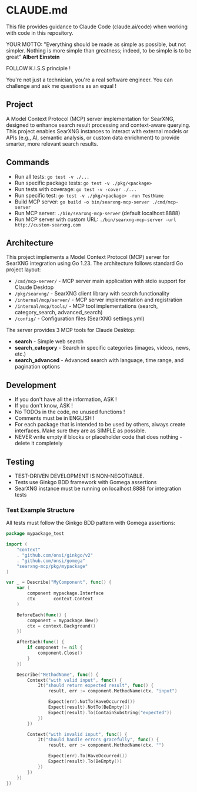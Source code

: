 # CLAUDE.md

This file provides guidance to Claude Code (claude.ai/code) when working with code in this repository.

YOUR MOTTO: "Everything should be made as simple as possible, but not simpler. Nothing is more simple than greatness; indeed, to be simple is to be great" **Albert Einstein**

FOLLOW K.I.S.S principle !

You're not just a technician, you're a real software engineer. You can challenge and ask me questions as an equal !

## Project

A Model Context Protocol (MCP) server implementation for SearXNG, designed to enhance search result processing and context-aware querying. This project enables SearXNG instances to interact with external models or APIs (e.g., AI, semantic analysis, or custom data enrichment) to provide smarter, more relevant search results.

## Commands

- Run all tests: `go test -v ./...`
- Run specific package tests: `go test -v ./pkg/<package>`
- Run tests with coverage: `go test -v -cover ./...`  
- Run specific test: `go test -v ./pkg/<package> -run TestName`
- Build MCP server: `go build -o bin/searxng-mcp-server ./cmd/mcp-server`
- Run MCP server: `./bin/searxng-mcp-server` (default localhost:8888)
- Run MCP server with custom URL: `./bin/searxng-mcp-server -url http://custom-searxng.com`

## Architecture

This project implements a Model Context Protocol (MCP) server for SearXNG integration using Go 1.23. The architecture follows standard Go project layout:

- `/cmd/mcp-server/` - MCP server main application with stdio support for Claude Desktop
- `/pkg/searxng/` - SearXNG client library with search functionality
- `/internal/mcp/server/` - MCP server implementation and registration
- `/internal/mcp/tools/` - MCP tool implementations (search, category_search, advanced_search)
- `/config/` - Configuration files (SearXNG settings.yml)

The server provides 3 MCP tools for Claude Desktop:
- **search** - Simple web search
- **search_category** - Search in specific categories (images, videos, news, etc.)
- **search_advanced** - Advanced search with language, time range, and pagination options

## Development

- If you don't have all the information, ASK !
- If you don't know, ASK !
- No TODOs in the code, no unused functions !
- Comments must be in ENGLISH !
- For each package that is intended to be used by others, always create interfaces. Make sure they are as SIMPLE as possible.
- NEVER write empty if blocks or placeholder code that does nothing - delete it completely

## Testing

- TEST-DRIVEN DEVELOPMENT IS NON-NEGOTIABLE.
- Tests use Ginkgo BDD framework with Gomega assertions
- SearXNG instance must be running on localhost:8888 for integration tests

### Test Example Structure

All tests must follow the Ginkgo BDD pattern with Gomega assertions:

```go
package mypackage_test

import (
    "context"
    . "github.com/onsi/ginkgo/v2"
    . "github.com/onsi/gomega"
    "searxng-mcp/pkg/mypackage"
)

var _ = Describe("MyComponent", func() {
    var (
        component mypackage.Interface
        ctx       context.Context
    )

    BeforeEach(func() {
        component = mypackage.New()
        ctx = context.Background()
    })

    AfterEach(func() {
        if component != nil {
            component.Close()
        }
    })

    Describe("MethodName", func() {
        Context("with valid input", func() {
            It("should return expected result", func() {
                result, err := component.MethodName(ctx, "input")

                Expect(err).NotTo(HaveOccurred())
                Expect(result).NotTo(BeEmpty())
                Expect(result).To(ContainSubstring("expected"))
            })
        })

        Context("with invalid input", func() {
            It("should handle errors gracefully", func() {
                result, err := component.MethodName(ctx, "")

                Expect(err).To(HaveOccurred())
                Expect(result).To(BeEmpty())
            })
        })
    })
})
```
